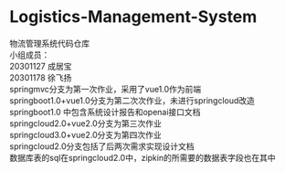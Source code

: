 # Logistics-Management-System
物流管理系统代码仓库  
小组成员：  
20301127 成居宝  
20301178 徐飞扬  
springmvc分支为第一次作业，采用了vue1.0作为前端   
springboot1.0+vue1.0分支为第二次次作业，未进行springcloud改造  
springboot1.0 中包含系统设计报告和openai接口文档  
springcloud2.0+vue2.0分支为第三次作业  
springcloud3.0+vue2.0分支为第四次作业  
springcloud2.0分支包括了后两次需求实现设计文档  
数据库表的sql在springcloud2.0中，zipkin的所需要的数据表字段也在其中
